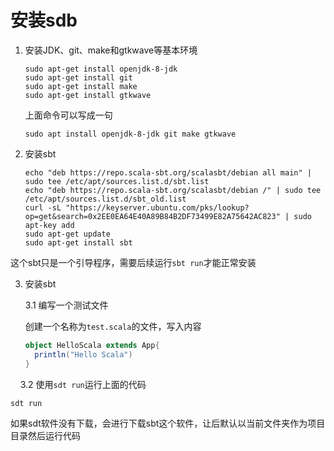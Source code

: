 # 安装sdb

1. 安装JDK、git、make和gtkwave等基本环境
   
   ```
   sudo apt-get install openjdk-8-jdk 
   sudo apt-get install git
   sudo apt-get install make
   sudo apt-get install gtkwave
   ```
   
   上面命令可以写成一句
   
   ```shell
   sudo apt install openjdk-8-jdk git make gtkwave
   ```

2. 安装sbt
   
   ```shell
   echo "deb https://repo.scala-sbt.org/scalasbt/debian all main" | sudo tee /etc/apt/sources.list.d/sbt.list
   echo "deb https://repo.scala-sbt.org/scalasbt/debian /" | sudo tee /etc/apt/sources.list.d/sbt_old.list
   curl -sL "https://keyserver.ubuntu.com/pks/lookup?op=get&search=0x2EE0EA64E40A89B84B2DF73499E82A75642AC823" | sudo apt-key add
   sudo apt-get update
   sudo apt-get install sbt
   ```

这个sbt只是一个引导程序，需要后续运行`sbt run`才能正常安装

3. 安装sbt
   
   3.1 编写一个测试文件
   
   创建一个名称为`test.scala`的文件，写入内容
   
   ```scala
   object HelloScala extends App{
     println("Hello Scala")
   }
   ```

    3.2 使用`sdt run`运行上面的代码

```shell
sdt run
```

如果sdt软件没有下载，会进行下载sbt这个软件，让后默认以当前文件夹作为项目目录然后运行代码

